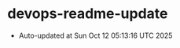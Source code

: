 # devops-readme-update
<!--START_SECTION:activity-->
- Auto-updated at Sun Oct 12 05:13:16 UTC 2025
<!--END_SECTION:activity-->
